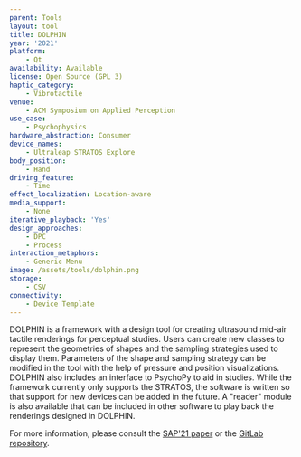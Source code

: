 ```yaml
---
parent: Tools
layout: tool
title: DOLPHIN
year: '2021'
platform:
    - Qt
availability: Available
license: Open Source (GPL 3)
haptic_category:
    - Vibrotactile
venue:
    - ACM Symposium on Applied Perception
use_case:
    - Psychophysics
hardware_abstraction: Consumer
device_names:
    - Ultraleap STRATOS Explore
body_position:
    - Hand
driving_feature:
    - Time
effect_localization: Location-aware
media_support:
    - None
iterative_playback: 'Yes'
design_approaches:
    - DPC
    - Process
interaction_metaphors:
    - Generic Menu
image: /assets/tools/dolphin.png
storage:
    - CSV
connectivity:
    - Device Template
---
```

DOLPHIN is a framework with a design tool for creating ultrasound mid-air tactile renderings for perceptual studies.
Users can create new classes to represent the geometries of shapes and the sampling strategies used to display them.
Parameters of the shape and sampling strategy can be modified in the tool with the help of pressure and position visualizations.
DOLPHIN also includes an interface to PsychoPy to aid in studies.
While the framework currently only supports the STRATOS, the software is written so that support for new devices can be added in the future.
A "reader" module is also available that can be included in other software to play back the renderings designed in DOLPHIN.

For more information, please consult the [SAP'21 paper](https://doi.org/10.1145/3474451.3476232) or the [GitLab repository](https://gitlab.com/h-reality/dolphin/).
